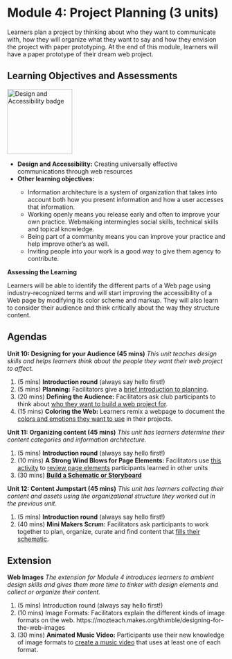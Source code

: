 Module 4: Project Planning (3 units)
====================================

Learners plan a project by thinking about who they want to communicate with, how they will organize what they want to say and how they envision the project with paper prototyping. At the end of this module, learners will have a paper prototype of their dream web project. 


Learning Objectives and Assessments
------

<img src="https://badgekit-mozilla.mofoprod.net/images/badge/947" alt="Design and Accessibility badge" width="150px">

<ul>
<li><strong>Design and Accessibility:</strong> Creating universally effective communications through web resources</li>
<li><strong>Other learning objectives:</strong></li>
<ul>
<li>Information architecture is a system of organization that takes into account both how you present information and how a user accesses that information.</li>
<li>Working openly means you release early and often to improve your own practice.
Webmaking intermingles social skills, technical skills and topical knowledge.</li>
<li>Being part of a community means you can improve your practice and help improve other’s as well.</li>
<li>Inviting people into your work is a good way to give them agency to contribute.</li>
</ul>
</ul>

**Assessing the Learning**

Learners will be able to identify the different parts of a Web page using industry-recognized terms and will start improving the accessibility of a Web page by modifying its color scheme and markup. They will also learn to consider their audience and think critically about the way they structure content.

Agendas
-----

**Unit 10: Designing for your Audience (45 mins)** *This unit teaches design skills and helps learners think about the people they want their web project to affect.*

<ol>
<li>(5 mins) <strong>Introduction round</strong> (always say hello first!)</li>
<li>(5 mins) <strong>Planning:</strong> Facilitators give a <a href="https://mozteach.makes.org/thimble/designing-for-the-web-planning">brief introduction to planning</a>.</li>
<li>(20 mins) <strong>Defining the Audience:</strong> Facilitators ask club participants to think about <a href="https://laura.makes.org/thimble/making-learner-profiles">who they want to build a web project for</a>.</li>
<li>(15 mins) <strong>Coloring the Web:</strong> Learners remix a webpage to document the <a href="https://mozteach.makes.org/thimble/color-collapse">colors and emotions they want to use</a> in their projects.</li>
</ol>

**Unit 11: Organizing content (45 mins)** *This unit has learners determine their content categories and information architecture.*

<ol>
<li>(5 mins) <strong>Introduction round</strong> (always say hello first!)</li>
<li>(10 mins) <strong>A Strong Wind Blows for Page Elements:</strong> Facilitators use <a href="https://mozteach.makes.org/thimble/a-strong-wind-blows-for-the-open-web">this activity</a> to <a href="https://mozteach.makes.org/thimble/designing-for-the-web-design">review page elements</a> participants learned in other units</li>
<li>(30 mins) <strong><a href="https://mozteach.makes.org/thimble/schematics-and-storyboards">Build a Schematic or Storyboard</a></strong></li>
</ol>


**Unit 12: Content Jumpstart (45 mins)** *This unit has learners collecting their content and assets using the organizational structure they worked out in the previous unit.*

<ol>
<li>(5 mins) <strong>Introduction round</strong> (always say hello first!)</li>
<li>(40 mins) <strong>Mini Makers Scrum:</strong> Facilitators ask participants to work together to plan, organize, curate and find content that <a href="https://laura.makes.org/thimble/mini-makers-scrum">fills their schematic</a>.</li>
</ol>

Extension
------
**Web Images** *The extension for Module 4 introduces learners to ambient design skills and gives them more time to tinker with design elements and collect or organize their content.*

<ol>
<li>(5 mins) Introduction round (always say hello first!)</li>
<li>(10 mins) Image Formats: Facilitators explain the different kinds of image formats on the web. https://mozteach.makes.org/thimble/designing-for-the-web-images</li>
<li>(30 mins) <strong>Animated Music Video:</strong> Participants use their new knowledge of image formats to <a href="https://maxcapacity.makes.org/popcorn/1amp">create a music video</a> that uses at least one of each format.</li>
</ol>

